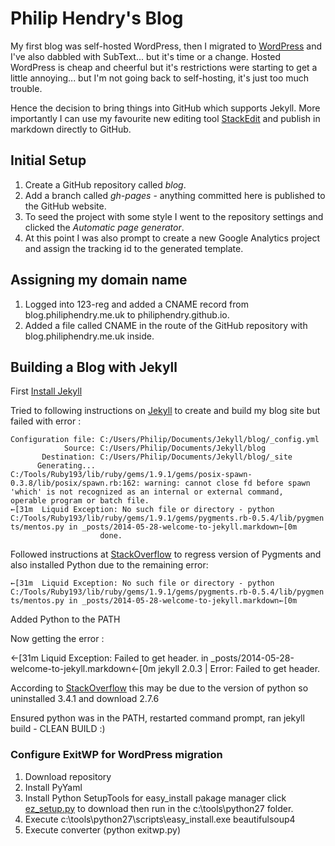 # Philip Hendry's Blog

My first blog was self-hosted WordPress, then I migrated to [WordPress](http://philiphendry.wordpress.com/) and I've also dabbled with SubText... but it's time or a change. Hosted WordPress is cheap and cheerful but it's restrictions were starting to get a little annoying... but I'm not going back to self-hosting, it's just too much trouble.

Hence the decision to bring things into GitHub which supports Jekyll. More importantly I can use my favourite new editing tool [StackEdit](http://stackedit.io) and publish in markdown directly to GitHub.

## Initial Setup

1. Create a GitHub repository called *blog*.
2. Add a branch called *gh-pages* - anything committed here is published to the GitHub website.
3. To seed the project with some style I went to the repository settings and clicked the *Automatic page generator*.
4. At this point I was also prompt to create a new Google Analytics project and assign the tracking id to the generated template.

## Assigning my domain name

1. Logged into 123-reg and added a CNAME record from blog.philiphendry.me.uk to philiphendry.github.io.
2. Added a file called CNAME in the route of the GitHub repository with blog.philiphendry.me.uk inside.

## Building a Blog with Jekyll

First [Install Jekyll](http://jekyllrb.com/docs/installation/)

Tried to following instructions on [Jekyll](http://jekyllrb.com/docs/quickstart/) to create and build my blog site but failed with error :

  	Configuration file: C:/Users/Philip/Documents/Jekyll/blog/_config.yml
  	            Source: C:/Users/Philip/Documents/Jekyll/blog
  	       Destination: C:/Users/Philip/Documents/Jekyll/blog/_site
  	      Generating...
  	C:/Tools/Ruby193/lib/ruby/gems/1.9.1/gems/posix-spawn-0.3.8/lib/posix/spawn.rb:162: warning: cannot close fd before spawn
  	'which' is not recognized as an internal or external command,
  	operable program or batch file.
  	←[31m  Liquid Exception: No such file or directory - python C:/Tools/Ruby193/lib/ruby/gems/1.9.1/gems/pygments.rb-0.5.4/lib/pygmen
  	ts/mentos.py in _posts/2014-05-28-welcome-to-jekyll.markdown←[0m
  	                    done.

Followed instructions at [StackOverflow](http://stackoverflow.com/questions/17364028/jekyll-on-windows-pygments-not-working) to regress version of Pygments and also installed Python due to the remaining error:

  	←[31m  Liquid Exception: No such file or directory - python C:/Tools/Ruby193/lib/ruby/gems/1.9.1/gems/pygments.rb-0.5.4/lib/pygmen
  	ts/mentos.py in _posts/2014-05-28-welcome-to-jekyll.markdown←[0m

Added Python to the PATH

Now getting the error :

  ←[31m  Liquid Exception: Failed to get header. in _posts/2014-05-28-welcome-to-jekyll.markdown←[0m
  jekyll 2.0.3 | Error:  Failed to get header.

According to [StackOverflow](http://stackoverflow.com/questions/17816499/jekyll-on-windows-liquid-exception-failed-to-get-header) this may be due to the version of python so uninstalled 3.4.1 and download 2.7.6

Ensured python was in the PATH, restarted command prompt, ran jekyll build - CLEAN BUILD :)

### Configure ExitWP for WordPress migration

1. Download repository
2. Install PyYaml
3. Install Python SetupTools for easy\_install pakage manager click [ez_setup.py](https://bootstrap.pypa.io/ez_setup.py) to download then run in the c:\tools\python27 folder.
4. Execute c:\tools\python27\scripts\easy_install.exe beautifulsoup4
5. Execute converter (python exitwp.py)
